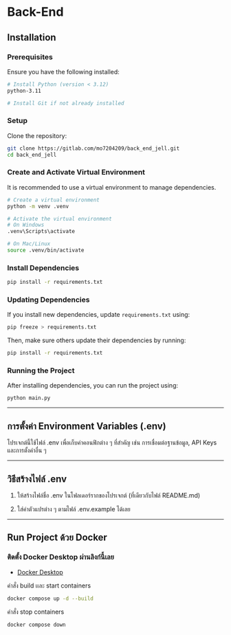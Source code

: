 # Back-End

## Installation

### Prerequisites

Ensure you have the following installed:

```sh
# Install Python (version < 3.12)
python-3.11

# Install Git if not already installed

```

### Setup

Clone the repository:

```sh
git clone https://gitlab.com/mo7204209/back_end_jell.git
cd back_end_jell
```

### Create and Activate Virtual Environment

It is recommended to use a virtual environment to manage dependencies.

```sh
# Create a virtual environment
python -m venv .venv

# Activate the virtual environment
# On Windows
.venv\Scripts\activate

# On Mac/Linux
source .venv/bin/activate
```

### Install Dependencies

```sh
pip install -r requirements.txt
```

### Updating Dependencies

If you install new dependencies, update `requirements.txt` using:

```sh
pip freeze > requirements.txt
```

Then, make sure others update their dependencies by running:

```sh
pip install -r requirements.txt
```

### Running the Project

After installing dependencies, you can run the project using:

```sh
python main.py
```

---

## การตั้งค่า Environment Variables (.env)

โปรเจกต์นี้ใช้ไฟล์ .env เพื่อเก็บค่าคอนฟิกต่าง ๆ ที่สำคัญ เช่น การเชื่อมต่อฐานข้อมูล, API Keys และการตั้งค่าอื่น ๆ

---

## วิธีสร้างไฟล์ .env

1. ให้สร้างไฟล์ชื่อ .env ในโฟลเดอร์รากของโปรเจกต์ (ที่เดียวกับไฟล์ README.md)

2. ใส่ค่าตัวแปรต่าง ๆ ตามไฟล์ .env.example ได้เลย

---

## Run Project ด้วย Docker

### ติดตั้ง Docker Desktop ผ่านลิงก์นี้เลย
- [Docker Desktop](https://www.docker.com/products/docker-desktop/)

คำสั่ง build เเละ start containers
```sh
docker compose up -d --build
```
คำสั่ง stop containers
```sh
docker compose down
```

